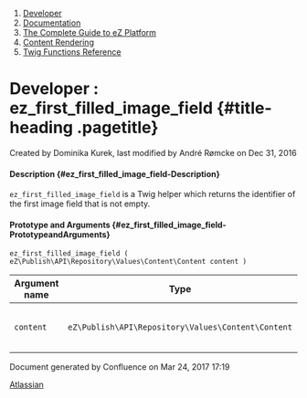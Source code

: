 1.  <span>[Developer](index.html)</span>
2.  <span>[Documentation](Documentation_31429504.html)</span>
3.  <span>[The Complete Guide to eZ
    Platform](The-Complete-Guide-to-eZ-Platform_31429526.html)</span>
4.  <span>[Content Rendering](Content-Rendering_31429679.html)</span>
5.  <span>[Twig Functions
    Reference](Twig-Functions-Reference_32114025.html)</span>

<span id="title-text"> Developer : ez\_first\_filled\_image\_field </span> {#title-heading .pagetitle}
==========================================================================

Created by <span class="author"> Dominika Kurek</span>, last modified by
<span class="editor"> André Rømcke</span> on Dec 31, 2016

#### Description {#ez_first_filled_image_field-Description}

`ez_first_filled_image_field` is a Twig helper which returns the
identifier of the first image field that is not empty.

#### Prototype and Arguments {#ez_first_filled_image_field-PrototypeandArguments}

`ez_first_filled_image_field ( eZ\Publish\API\Repository\Values\Content\Content content )`

| Argument name | Type                                               | Description                       |
|---------------|----------------------------------------------------|-----------------------------------|
| `content`     | `eZ\Publish\API\Repository\Values\Content\Content` | Content item the Fields belong to |

Document generated by Confluence on Mar 24, 2017 17:19

[Atlassian](http://www.atlassian.com/)


